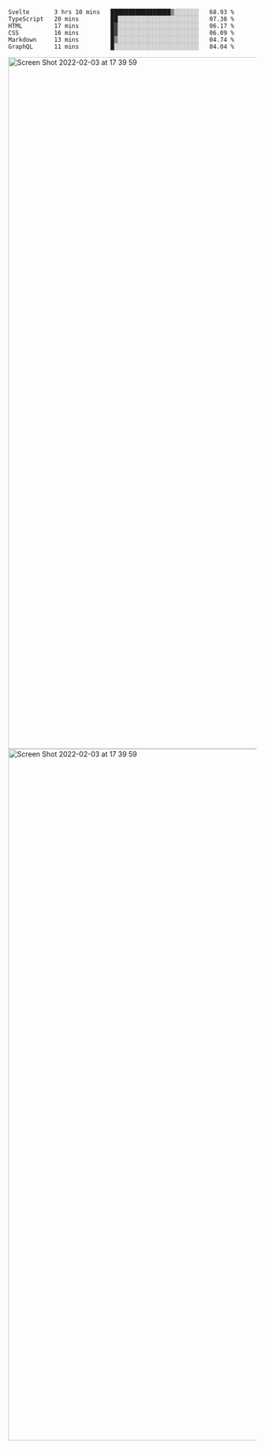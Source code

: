 <!--START_SECTION:waka-->

```text
Svelte       3 hrs 10 mins   █████████████████▒░░░░░░░   68.93 %
TypeScript   20 mins         ██░░░░░░░░░░░░░░░░░░░░░░░   07.38 %
HTML         17 mins         █▓░░░░░░░░░░░░░░░░░░░░░░░   06.17 %
CSS          16 mins         █▓░░░░░░░░░░░░░░░░░░░░░░░   06.09 %
Markdown     13 mins         █▒░░░░░░░░░░░░░░░░░░░░░░░   04.74 %
GraphQL      11 mins         █░░░░░░░░░░░░░░░░░░░░░░░░   04.04 %
```

<!--END_SECTION:waka-->

<img width="1400" alt="Screen Shot 2022-02-03 at 17 39 59" src="https://user-images.githubusercontent.com/45716542/152387304-f2b60485-53a6-4f4b-a818-5cefb1b0c0ae.png">
<img width="1400" alt="Screen Shot 2022-02-03 at 17 39 59" src="https://user-images.githubusercontent.com/45716542/152387273-ea5cdf21-2a45-44da-8bef-00c1763b1d42.png">
